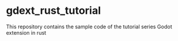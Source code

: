 # gdext_rust_tutorial
This repository contains the sample code of the tutorial series Godot extension in rust
